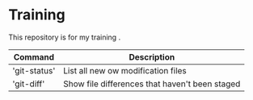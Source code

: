 # Training
This repository is for my training .

| Command         | Description                                    |
| --------------  | -------------------------                      |
| 'git-status'    | List all new ow modification files             |
| 'git-diff'      | Show file differences that haven't been staged |
